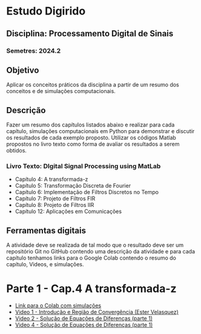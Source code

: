 # Estudo Digirido
## Disciplina: Processamento Digital de Sinais
### Semetres: 2024.2

## Objetivo
Aplicar os conceitos práticos da disciplina a partir de um resumo dos
conceitos e de simulações computacionais.

## Descrição
Fazer um resumo dos capítulos listados abaixo e realizar para cada
capítulo, simulações computacionais em Python para demonstrar e discutir os
resultados de cada exemplo proposto. Utilizar os códigos Matlab propostos no livro
texto como forma de avaliar os resultados a serem obtidos.

### Livro Texto: DIgital Signal Processing using MatLab

- Capítulo 4: A transformada-z
- Capítulo 5: Transformação Discreta de Fourier
- Capítulo 6: Implementação de Filtros Discretos no Tempo
- Capítulo 7: Projeto de Filtros FIR
- Capítulo 8: Projeto de Filtros IIR
- Capítulo 12: Aplicações em Comunicações

## Ferramentas digitais
A atividade deve se realizada de tal modo que o resultado
deve ser um repositório Git no GitHub contendo uma descrição da atividade e para cada capítulo
tenhamos links para o Google Colab contendo o resumo do capítulo, Videos, e
simulações.

# Parte 1 - Cap.4 A transformada-z

- [Link para o Colab com simulações](https://colab.research.google.com/drive/1Ootdc0nsao-eUM47dtZJtSBjl_D2BpQx?usp=sharing)
- [Video 1 - Introdução e Região de Convergência (Ester Velasquez)](https://www.youtube.com/watch?v=a4ilqPa6l34&pp=ygUOdHJhbnNmb3JtYWRhIHo%3D)
- [Video 2 - Solução de Equações de Diferenças (parte 1)](https://youtu.be/5ZGm6NEYwAo?si=ZZqN5rxNbniUa52h)
- [Video 4 - Solução de Equações de Diferenças (parte 1)](https://www.youtube.com/watch?v=rr_G6ckhQkU)
